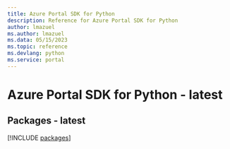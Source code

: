 ```yaml
---
title: Azure Portal SDK for Python
description: Reference for Azure Portal SDK for Python
author: lmazuel
ms.author: lmazuel
ms.data: 05/15/2023
ms.topic: reference
ms.devlang: python
ms.service: portal
---
```

# Azure Portal SDK for Python - latest
## Packages - latest
[!INCLUDE [packages](portal-index.md)]